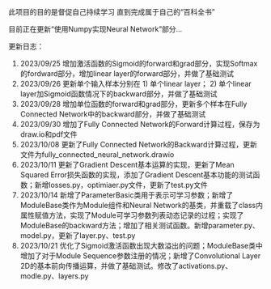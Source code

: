此项目的目的是督促自己持续学习
直到完成属于自己的“百科全书”

目前正在更新“使用Numpy实现Neural Network”部分...

更新日志：
1. 2023/09/25 增加激活函数的Sigmoid的forward和grad部分，实现Softmax的fordward部分，增加linear layer的forward部分，并做了基础测试
2. 2023/09/26 更新单个输入样本分别在 1) 单个linear layer； 2) 单个linear layer加Sigmoid函数情况下的backward部分，并做了基础测试
3. 2023/09/28 增加单位函数的forward和grad部分，更新多个样本在Fully Connected Network中的backward部分，并做了基础测试
4. 2023/09/30 增加了Fully Connected Network的Forward计算过程，保存为draw.io和pdf文件
5. 2023/10/08 更新了Fully Connected Network的Backward计算过程，更新文件为fully_connected_neural_network.drawio
6. 2023/10/11 更新了Gradient Descent基本运算的实现，更新了Mean Squared Error损失函数的实现，添加了Gradient Descent基本功能的测试函数；新增losses.py，optimiaer.py文件，更新了test.py文件
7. 2023/10/14 新增了ParameterBasic类用于表示可学习参数；新增了ModuleBase类作为Module组件和Neural Network的基类，并重载了class内属性赋值方法，实现了Module可学习参数列表动态记录的过程；实现了ModuleBase的backward方法；增加了相关测试函数。新增parameter.py、model.py，更新了layer.py、test.py
8. 2023/10/21 优化了Sigmoid激活函数出现大数溢出的问题；ModuleBase类中增加了对于Module Sequence参数注册的情况；新增了Convolutional Layer 2D的基本前向传播运算，并做了基础测试。修改了activations.py、modle.py、layers.py
